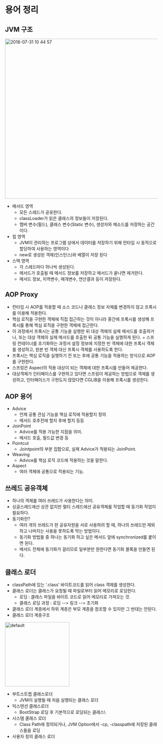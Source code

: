# 용어 정리
## JVM 구조
<img width="527" alt="2018-07-31 10 44 57" src="https://user-images.githubusercontent.com/37525926/43463742-52472d64-9514-11e8-9546-21dce4654daa.png">
  
  - 메서드 영역
    - 모든 스레드가 공유한다.
    - classLoader가 읽은 클래스의 정보들이 저장된다.
    - 멤버 변수(필드), 클래스 변수(Static 변수), 생성자와 메소드를 저장하는 공간이다.
  - 힙 영역
    - JVM이 관리하는 프로그램 상에서 데이터를 저장하기 위해 런타임 시 동적으로 할당하여 사용하는 영역이다
    - new로 생성된 객체(인스턴스)와 배열이 저장 된다
  - 스택 영역
    - 각 스레드마다 하나씩 생성된다.
    - 메서드가 호출될 때 메서드 정보를 저장하고 메서드가 끝나면 제거한다.
    - 메서드 정보, 지역변수, 매개변수, 연산결과 등이 저장된다. 
    
## AOP Proxy
  - 런타임 시 AOP를 적용할 때 소스 코드나 클래스 정보 자체를 변경하지 않고 프록시를 이용해 적용한다.
  - 핵심 로직을 구현한 객체에 직접 접근하는 것이 아니라 중간에 프록시를 생성해 프록시를 통해 핵심 로직을 구현한 객체에 접근한다. 
  - 이 과정에서 프록시는 공통 기능을 실행한 뒤 대상 객체의 실제 메서드를 호출하거나, 또는 대상 객체의 실제 메서드를 호출한 뒤 공통 기능을 실행하게 된다. 
  = 스프링 컨테이너를 초기화하는 과정서 설정 정보에 지정한 빈 객체에 대한 프록시 객체를 생성하고, 원본 빈 객체 대신 프록시 객체를 사용하도록 한다. 
  - 프록시는 핵심 로직을 실행하기 전 또는 후에 공통 기능을 적용하는 방식으로 AOP를 구현한다. 
  - 스프링은 Aspect의 적용 대상이 되는 객체에 대한 프록시를 만들어 제공한다. 
  - 대상객체가 인터페이스를 구현하고 있다면 스프링이 제공하는 방법으로 객체를 생성하고, 인터페이스가 구현도지 않았다면 CGLIB을 이용해 프록시를 생성한다. 

## AOP 용어
  - Advice
    - 언제 공통 관심 기능을 핵심 로직에 적용할지 정의
    - 메서드 호추전에 할지 후에 할지 등등
  - JoinPoint
    - Advice를 적용 가능한 지점을 의미. 
    - 메서드 호출, 필드값 변경 등
  - Pointcut
    - Jointpoint의 부분 집합으로, 실제 Advice가 적용되는 JoinPoint.
  - Weaving 
    - Advice를 핵심 로직 코드에 적용하는 것을 말한다.
  - Aspect
    - 여러 객체에 공통으로 적용되는 기능.

##  쓰레드 공유객체
  - 하나의 객체를 여러 쓰레드가 사용한다는 의미.
  - 싱글스레드에선 상관 없지만 멀티 스레드에선 공유객체를 작업할 때 동기화 작업이 필요하다.
  - 동기화란?
    - 여러 개의 쓰레드가 한 공유자원을 서로 사용하려 할 때, 하나의 쓰레드만 제외하고 나머지는 사용을 못하도록 막는 방법이다.
    - 동기화 방법들 중 하나는 동기화 하고 싶은 메서드 앞에 synchronized를 붙이면 된다. 
    - 메서드 전체에 동기화가 걸리므로 일부분만 원한다면 동기화 블록을 만들면 된다.

## 클래스 로더
  - classPath에 있는 '.class' 바이트코드를 읽어 class 객체를 생성한다.
  - 클래스 로더는 클래스가 요청될 때 파일로부터 읽어 메모리로 로딩한다. 
    - 로딩 : 클래스 파일을 바이트 코드로 읽어 메모리로 가져오는 것.
    - 클래스 로딩 과정 : 로딩 --> 링크 --> 초기화
  - 클래스 로더 계층에서 하위 계층은 부모 계층을 참조할 수 있지만 그 반대는 안된다.
  - 클래스 로더 계층구조

<img width="212" alt="default" src="https://user-images.githubusercontent.com/37525926/43535077-fc1ac032-95f3-11e8-861f-e900eb7414c3.png">

  - 부트스트랩 클래스로더
    - JVM이 실행될 때 처음 실행되는 클래스 로더
  - 익스텐션 클래스로더
    - BootStrap 로딩 후 기본적으로 로딩되는 클래스\
  - 시스템 클래스 로더
    - Class Path에 정의되거나, JVM Option에서 -cp, -classpath에 저장된 클래스들을 로딩
  - 사용자 정의 클래스 로더


